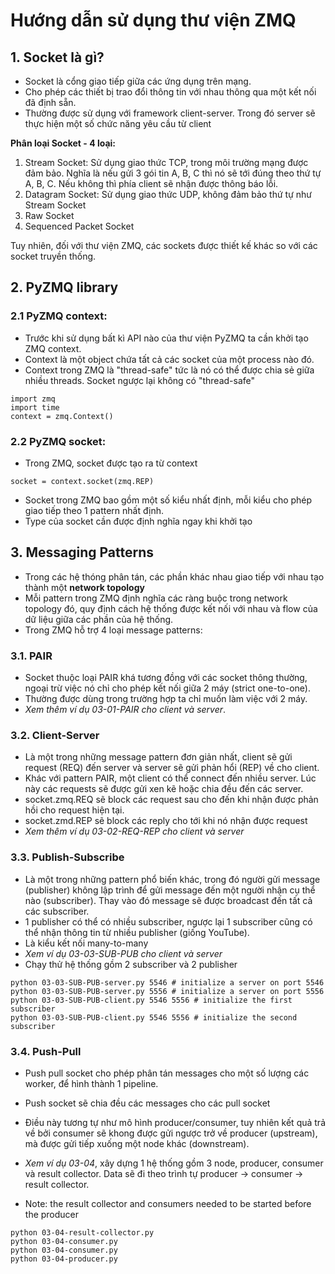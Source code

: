# Hướng dẫn sử dụng thư viện ZMQ

## 1. Socket là gì?

- Socket là cổng giao tiếp giữa các ứng dụng trên mạng.
- Cho phép các thiết bị trao đổi thông tin với nhau thông qua một kết nối đã định sẵn.
- Thường được sử dụng với framework client-server. Trong đó server sẽ thực hiện một số chức năng yêu cầu từ client

**Phân loại Socket - 4 loại:**
1. Stream Socket: Sử dụng giao thức TCP, trong môi trường mạng được đảm bảo. Nghĩa là nếu gửi 3 gói tin A, B, C thì nó sẽ tới đúng theo thứ tự A, B, C. Nếu không thì phía client sẽ nhận được thông báo lỗi.
2. Datagram Socket: Sử dụng giao thức UDP, không đảm bảo thứ tự như Stream Socket
3. Raw Socket
4. Sequenced Packet Socket

Tuy nhiên, đối với thư viện ZMQ, các sockets được thiết kế khác so với các socket truyền thống.

## 2. PyZMQ library

### 2.1 PyZMQ context:
- Trước khi sử dụng bất kì API nào của thư viện PyZMQ ta cần khởi tạo ZMQ context.
- Context là một object chứa tất cả các socket của một process nào đó. 
- Context trong ZMQ là "thread-safe" tức là nó có thể được chia sẻ giữa nhiều threads. Socket ngược lại không có "thread-safe"

```
import zmq
import time
context = zmq.Context()
```

### 2.2 PyZMQ socket:
- Trong ZMQ, socket được tạo ra từ context

```
socket = context.socket(zmq.REP)
```
- Socket trong ZMQ bao gồm một số kiểu nhất định, mỗi kiểu cho phép giao tiếp theo 1 pattern nhất định.
- Type của socket cần được định nghĩa ngay khi khởi tạo

## 3. Messaging Patterns
- Trong các hệ thóng phân tán, các phần khác nhau giao tiếp với nhau tạo thành một **network topology**
- Mỗi pattern trong ZMQ định nghĩa các ràng buộc trong network topology đó, quy định cách hệ thống được kết nối với nhau và flow của dữ liệu giữa các phần của hệ thống.
- Trong ZMQ hỗ trợ 4 loại message patterns:

### 3.1. PAIR
- Socket thuộc loại PAIR khá tương đồng với các socket thông thường, ngoại trừ việc nó chỉ cho phép kết nối giữa 2 máy (strict one-to-one).
- Thường được dùng trong trường hợp ta chỉ muốn làm việc với 2 máy.
- *Xem thêm ví dụ 03-01-PAIR cho client và server*.

### 3.2. Client-Server
- Là một trong những message pattern đơn giản nhất, client sẽ gửi request (REQ) đến server và server sẽ gửi phản hổi (REP) về cho client.
- Khác với pattern PAIR, một client có thể connect đến nhiều server. Lúc này các requests sẽ được gửi xen kẽ hoặc chia đều đến các server.
- socket.zmq.REQ sẽ block các request sau cho đến khi nhận được phản hồi cho request hiện tại.
- socket.zmd.REP sẽ block các reply cho tới khi nó nhận được request
- *Xem thêm ví dụ 03-02-REQ-REP cho client và server*

### 3.3. Publish-Subscribe
- Là một trong những pattern phổ biến khác, trong đó người gửi message (publisher) không lập trình để gửi message đến một người nhận cụ thể nào (subscriber). Thay vào đó message sẽ được broadcast đến tất cả các subscriber.
- 1 publisher có thể có nhiều subscriber, ngược lại 1 subscriber cũng có thể nhận thông tin từ nhiều publisher (giống YouTube).
- Là kiểu kết nối many-to-many
- *Xem ví dụ 03-03-SUB-PUB cho client và server*
- Chạy thử hệ thống gồm 2 subscriber và 2 publisher
```
python 03-03-SUB-PUB-server.py 5546 # initialize a server on port 5546
python 03-03-SUB-PUB-server.py 5556 # initialize a server on port 5556
python 03-03-SUB-PUB-client.py 5546 5556 # initialize the first subscriber
python 03-03-SUB-PUB-client.py 5546 5556 # initialize the second subscriber
```

### 3.4. Push-Pull
- Push pull socket cho phép phân tán messages cho một số lượng các worker, để hình thành 1 pipeline.
- Push socket sẽ chia đều các messages cho các pull socket
- Điều này tương tự như mô hình producer/consumer, tuy nhiên kết quả trả về bởi consumer sẽ khong được gửi ngược trở về producer (upstream), mà được gửi tiếp xuống một node khác (downstream).
- *Xem ví dụ 03-04*, xây dựng 1 hệ thống gồm 3 node, producer, consumer và result collector. Data sẽ đi theo trình tự producer -> consumer -> result collector.

- Note: the result collector and consumers needed to be started before the producer  

```
python 03-04-result-collector.py
python 03-04-consumer.py
python 03-04-consumer.py
python 03-04-producer.py
```